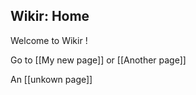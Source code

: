 ## Wikir: Home ##

Welcome to Wikir !

Go to [[My new page]]
or [[Another page]]

An [[unkown page]]